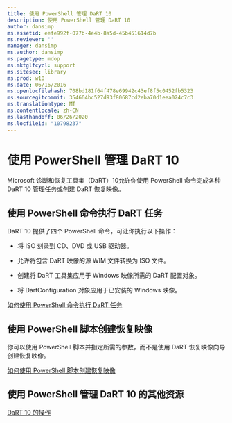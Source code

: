 ```yaml
---
title: 使用 PowerShell 管理 DaRT 10
description: 使用 PowerShell 管理 DaRT 10
author: dansimp
ms.assetid: eefe992f-077b-4e4b-8a5d-45b451614d7b
ms.reviewer: ''
manager: dansimp
ms.author: dansimp
ms.pagetype: mdop
ms.mktglfcycl: support
ms.sitesec: library
ms.prod: w10
ms.date: 06/16/2016
ms.openlocfilehash: 708bd181f64f478e69942c43ef8f5c0452fb5323
ms.sourcegitcommit: 354664bc527d93f80687cd2eba70d1eea024c7c3
ms.translationtype: MT
ms.contentlocale: zh-CN
ms.lasthandoff: 06/26/2020
ms.locfileid: "10798237"
---
```

# 使用 PowerShell 管理 DaRT 10


Microsoft 诊断和恢复工具集（DaRT）10允许你使用 PowerShell 命令完成各种 DaRT 10 管理任务或创建 DaRT 恢复映像。

## 使用 PowerShell 命令执行 DaRT 任务


DaRT 10 提供了四个 PowerShell 命令，可让你执行以下操作：

-   将 ISO 刻录到 CD、DVD 或 USB 驱动器。

-   允许将包含 DaRT 映像的源 WIM 文件转换为 ISO 文件。

-   创建将 DaRT 工具集应用于 Windows 映像所需的 DaRT 配置对象。

-   将 DartConfiguration 对象应用于已安装的 Windows 映像。

[如何使用 PowerShell 命令执行 DaRT 任务](how-to-perform-dart-tasks-by-using-powershell-commands-dart-10.md)

## 使用 PowerShell 脚本创建恢复映像


你可以使用 PowerShell 脚本并指定所需的参数，而不是使用 DaRT 恢复映像向导创建恢复映像。

[如何使用 PowerShell 脚本创建恢复映像](how-to-use-a-powershell-script-to-create-the-recovery-image-dart-10.md)

## 使用 PowerShell 管理 DaRT 10 的其他资源


[DaRT 10 的操作](operations-for-dart-10.md)

 

 





